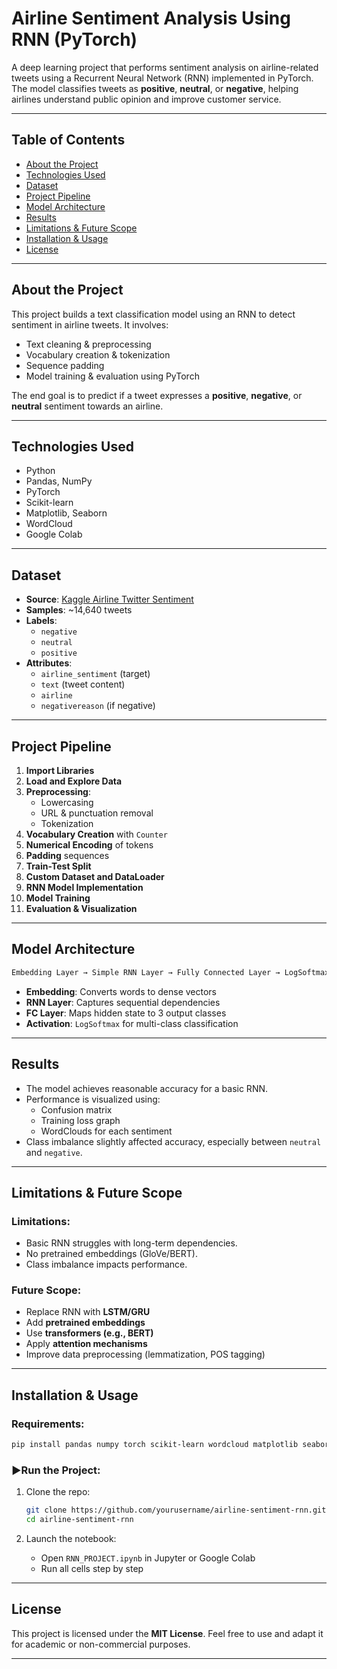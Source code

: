

#  Airline Sentiment Analysis Using RNN (PyTorch)

A deep learning project that performs sentiment analysis on airline-related tweets using a Recurrent Neural Network (RNN) implemented in PyTorch. The model classifies tweets as **positive**, **neutral**, or **negative**, helping airlines understand public opinion and improve customer service.

---

##  Table of Contents

- [About the Project](#about-the-project)
- [Technologies Used](#technologies-used)
- [Dataset](#dataset)
- [Project Pipeline](#project-pipeline)
- [Model Architecture](#model-architecture)
- [Results](#results)
- [Limitations & Future Scope](#limitations--future-scope)
- [Installation & Usage](#installation--usage)
- [License](#license)

---

## About the Project

This project builds a text classification model using an RNN to detect sentiment in airline tweets. It involves:

- Text cleaning & preprocessing
- Vocabulary creation & tokenization
- Sequence padding
- Model training & evaluation using PyTorch

The end goal is to predict if a tweet expresses a **positive**, **negative**, or **neutral** sentiment towards an airline.

---

##  Technologies Used

- Python
- Pandas, NumPy
- PyTorch
- Scikit-learn
- Matplotlib, Seaborn
- WordCloud
- Google Colab

---

##  Dataset

- **Source**: [Kaggle Airline Twitter Sentiment](https://www.kaggle.com/datasets/crowdflower/twitter-airline-sentiment)
- **Samples**: ~14,640 tweets
- **Labels**:
  - `negative`
  - `neutral`
  - `positive`
- **Attributes**:
  - `airline_sentiment` (target)
  - `text` (tweet content)
  - `airline`
  - `negativereason` (if negative)

---

##  Project Pipeline

1. **Import Libraries**
2. **Load and Explore Data**
3. **Preprocessing**:
   - Lowercasing
   - URL & punctuation removal
   - Tokenization
4. **Vocabulary Creation** with `Counter`
5. **Numerical Encoding** of tokens
6. **Padding** sequences
7. **Train-Test Split**
8. **Custom Dataset and DataLoader**
9. **RNN Model Implementation**
10. **Model Training**
11. **Evaluation & Visualization**

---

##  Model Architecture

```python
Embedding Layer → Simple RNN Layer → Fully Connected Layer → LogSoftmax
```

- **Embedding**: Converts words to dense vectors
- **RNN Layer**: Captures sequential dependencies
- **FC Layer**: Maps hidden state to 3 output classes
- **Activation**: `LogSoftmax` for multi-class classification

---

##  Results

- The model achieves reasonable accuracy for a basic RNN.
- Performance is visualized using:
  - Confusion matrix
  - Training loss graph
  - WordClouds for each sentiment
- Class imbalance slightly affected accuracy, especially between `neutral` and `negative`.

---

##  Limitations & Future Scope

### Limitations:
- Basic RNN struggles with long-term dependencies.
- No pretrained embeddings (GloVe/BERT).
- Class imbalance impacts performance.

### Future Scope:
- Replace RNN with **LSTM/GRU**
- Add **pretrained embeddings**
- Use **transformers (e.g., BERT)**
- Apply **attention mechanisms**
- Improve data preprocessing (lemmatization, POS tagging)

---

##  Installation & Usage

###  Requirements:
```bash
pip install pandas numpy torch scikit-learn wordcloud matplotlib seaborn
```

### ▶Run the Project:

1. Clone the repo:
   ```bash
   git clone https://github.com/yourusername/airline-sentiment-rnn.git
   cd airline-sentiment-rnn
   ```

2. Launch the notebook:
   - Open `RNN_PROJECT.ipynb` in Jupyter or Google Colab
   - Run all cells step by step

---

##  License

This project is licensed under the **MIT License**. Feel free to use and adapt it for academic or non-commercial purposes.

---

